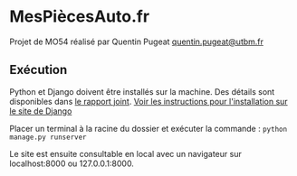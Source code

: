 # MesPiècesAuto.fr
Projet de MO54 réalisé par Quentin Pugeat <quentin.pugeat@utbm.fr>

## Exécution
Python et Django doivent être installés sur la machine. Des détails sont disponibles dans [le rapport joint](https://files.quentinpugeat.fr/documents/PugeatQuentin_MO54_TD-PiecesAuto.docx).
[Voir les instructions pour l'installation sur le site de Django](https://docs.djangoproject.com/en/4.0/topics/install/#installing-official-release)

Placer un terminal à la racine du dossier et exécuter la commande :
`python manage.py runserver`

Le site est ensuite consultable en local avec un navigateur sur localhost:8000 ou 127.0.0.1:8000.